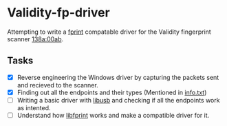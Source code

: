 # Validity-fp-driver
Attempting to write a [fprint](https://fprint.freedesktop.org) compatable driver for the Validity fingerprint scanner [138a:00ab](https://linux-hardware.org/index.php?id=usb:138a-00ab).

## Tasks
- [x] Reverse engineering the Windows driver by capturing the packets sent and recieved to the scanner.
- [x] Finding out all the endpoints and their types (Mentioned in [info.txt](https://github.com/AnantaSrikar/Validity-fp-driver/blob/master/info.txt))
- [ ] Writing a basic driver with [libusb](https://libusb.info/) and checking if all the endpoints work as intented.
- [ ] Understand how [libfprint](https://gitlab.freedesktop.org/libfprint/libfprint) works and make a compatible driver for it.